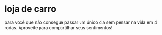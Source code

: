 # loja de carro 
para você que não consegue passar um único dia sem pensar na vida em 4 rodas. Aproveite para compartilhar seus sentimentos!
